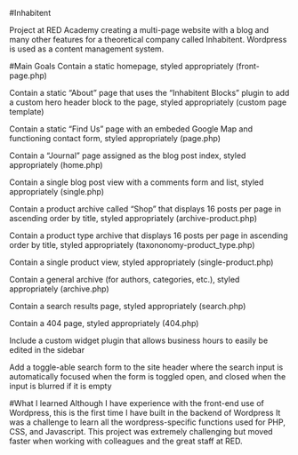 #Inhabitent

Project at RED Academy creating a multi-page website with a blog and many other features for a theoretical company called Inhabitent. Wordpress is used as a content management system.

#Main Goals
Contain a static homepage, styled appropriately (front-page.php)

Contain a static “About” page that uses the “Inhabitent Blocks” plugin to add a custom hero header block to the page, styled appropriately (custom page template)

Contain a static “Find Us” page with an embeded Google Map and functioning contact form, styled appropriately (page.php)

Contain a “Journal” page assigned as the blog post index, styled appropriately (home.php)

Contain a single blog post view with a comments form and list, styled appropriately (single.php)

Contain a product archive called “Shop” that displays 16 posts per page in ascending order by title, styled appropriately (archive-product.php)

Contain a product type archive that displays 16 posts per page in ascending order by title, styled appropriately (taxononomy-product_type.php)

Contain a single product view, styled appropriately (single-product.php)

Contain a general archive (for authors, categories, etc.), styled appropriately (archive.php)

Contain a search results page, styled appropriately (search.php)

Contain a 404 page, styled appropriately (404.php)

Include a custom widget plugin that allows business hours to easily be edited in the sidebar

Add a toggle-able search form to the site header where the search input is automatically focused when the form is toggled open, and closed when the input is blurred if it is empty

#What I learned
Although I have experience with the front-end use of Wordpress, this is the first time I have built in the backend of Wordpress It was a challenge to learn all the wordpress-specific functions used for PHP, CSS, and Javascript. This project was extremely challenging but moved faster when working with colleagues and the great staff at RED.
